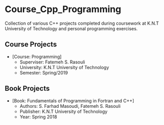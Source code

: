 # Course_Cpp_Programming

Collection of various C++ projects completed during coursework at K.N.T University of Technology and personal programming exercises.

## Course Projects
- [Course: Programming]
  * Superviser: Fatemeh S. Rasouli
  * University: K.N.T University of Technology
  * Semester: Spring/2019

## Book Projects
- [Book: Fundamentals of Programming in Fortran and C++]
  * Authors: S. Farhad Masoudi, Fatemeh S. Rasouli
  * Publisher: K.N.T University of Technology
  * Year: Spring 2018
